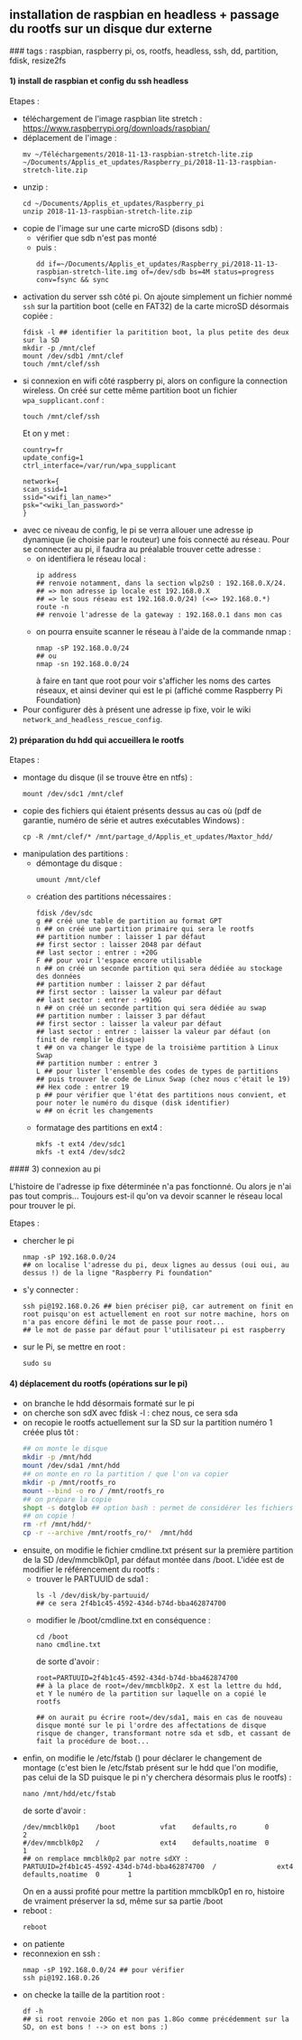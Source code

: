 ## installation de raspbian en headless + passage du rootfs sur un disque dur externe
### tags : raspbian, raspberry pi, os, rootfs, headless, ssh, dd, partition, fdisk, resize2fs

#### 1) install de raspbian et config du ssh headless
Etapes :
- téléchargement de l'image raspbian lite stretch : https://www.raspberrypi.org/downloads/raspbian/
- déplacement de l'image : 
    ```
    mv ~/Téléchargements/2018-11-13-raspbian-stretch-lite.zip ~/Documents/Applis_et_updates/Raspberry_pi/2018-11-13-raspbian-stretch-lite.zip
    ```
- unzip : 
    ```
    cd ~/Documents/Applis_et_updates/Raspberry_pi
    unzip 2018-11-13-raspbian-stretch-lite.zip
    ```
- copie de l'image sur une carte microSD (disons sdb) :
    - vérifier que sdb n'est pas monté
    - puis : 
        ```
        dd if=~/Documents/Applis_et_updates/Raspberry_pi/2018-11-13-raspbian-stretch-lite.img of=/dev/sdb bs=4M status=progress conv=fsync && sync
        ```
- activation du server ssh côté pi. On ajoute simplement un fichier nommé `ssh` sur la partition boot (celle en FAT32) de la carte microSD désormais copiée : 
    ```
    fdisk -l ## identifier la paritition boot, la plus petite des deux sur la SD
    mkdir -p /mnt/clef
    mount /dev/sdb1 /mnt/clef
    touch /mnt/clef/ssh
    ```
- si connexion en wifi côté raspberry pi, alors on configure la connection wireless. On créé sur cette même partition boot un fichier `wpa_supplicant.conf` : 
    ```
    touch /mnt/clef/ssh
    ```
    Et on y met : 
    ```
    country=fr
    update_config=1
    ctrl_interface=/var/run/wpa_supplicant

    network={
    scan_ssid=1
    ssid="<wifi_lan_name>"
    psk="<wiki_lan_password>"
    }
    ```
- avec ce niveau de config, le pi se verra allouer une adresse ip dynamique (ie choisie par le routeur) une fois connecté au réseau. Pour se connecter au pi, il faudra au préalable trouver cette adresse :
    - on identifiera le réseau local : 
        ```
        ip address
        ## renvoie notamment, dans la section wlp2s0 : 192.168.0.X/24.
        ## => mon adresse ip locale est 192.168.0.X
        ## => le sous réseau est 192.168.0.0/24) (<=> 192.168.0.*) 
        route -n
        ## renvoie l'adresse de la gateway : 192.168.0.1 dans mon cas
        ```
    - on pourra ensuite scanner le réseau à l'aide de la commande nmap : 
        ```
        nmap -sP 192.168.0.0/24
        ## ou
        nmap -sn 192.168.0.0/24
        ```
        à faire en tant que root pour voir s'afficher les noms des cartes réseaux, et ainsi deviner qui est le pi (affiché comme Raspberry Pi Foundation)
- Pour configurer dès à présent une adresse ip fixe, voir le wiki `network_and_headless_rescue_config`.
    
#### 2) préparation du hdd qui accueillera le rootfs
Etapes : 
- montage du disque (il se trouve être en ntfs) : 
    ```
    mount /dev/sdc1 /mnt/clef
    ```
- copie des fichiers qui étaient présents dessus au cas où (pdf de garantie, numéro de série et autres exécutables Windows) :
    ```
    cp -R /mnt/clef/* /mnt/partage_d/Applis_et_updates/Maxtor_hdd/
    ```
- manipulation des partitions : 
    - démontage du disque : 
        ```
        umount /mnt/clef
        ```
    - création des partitions nécessaires : 
        ```
        fdisk /dev/sdc
        g ## créé une table de partition au format GPT
        n ## on créé une partition primaire qui sera le rootfs
        ## partition number : laisser 1 par défaut
        ## first sector : laisser 2048 par défaut
        ## last sector : entrer : +20G
        F ## pour voir l'espace encore utilisable
        n ## on créé un seconde partition qui sera dédiée au stockage des données
        ## partition number : laisser 2 par défaut
        ## first sector : laisser la valeur par défaut
        ## last sector : entrer : +910G        
        n ## on créé un seconde partition qui sera dédiée au swap
        ## partition number : laisser 3 par défaut
        ## first sector : laisser la valeur par défaut
        ## last sector : entrer : laisser la valeur par défaut (on finit de remplir le disque)
        t ## on va changer le type de la troisième partition à Linux Swap
        ## partition number : entrer 3
        L ## pour lister l'ensemble des codes de types de partitions
        ## puis trouver le code de Linux Swap (chez nous c'était le 19)
        ## Hex code : entrer 19
        p ## pour vérifier que l'état des partitions nous convient, et pour noter le numéro du disque (disk identifier)
        w ## on écrit les changements
        ```
    - formatage des partitions en ext4 : 
        ```
        mkfs -t ext4 /dev/sdc1
        mkfs -t ext4 /dev/sdc2
        ```
        
#### 3) connexion au pi

L'histoire de l'adresse ip fixe déterminée n'a pas fonctionné. Ou alors je n'ai pas tout compris... Toujours est-il qu'on va devoir scanner le réseau local pour trouver le pi.

Etapes : 
- chercher le pi
    ```
    nmap -sP 192.168.0.0/24
    ## on localise l'adresse du pi, deux lignes au dessus (oui oui, au dessus !) de la ligne "Raspberry Pi foundation"
    ```
- s'y connecter : 
    ```
    ssh pi@192.168.0.26 ## bien préciser pi@, car autrement on finit en root puisqu'on est actuellement en root sur notre machine, hors on n'a pas encore défini le mot de passe pour root...
    ## le mot de passe par défaut pour l'utilisateur pi est raspberry
    ```
- sur le Pi, se mettre en root : 
    ```
    sudo su
    ```

#### 4) déplacement du rootfs (opérations sur le pi)
- on branche le hdd désormais formaté sur le pi
- on cherche son sdX avec fdisk -l : chez nous, ce sera sda
- on recopie le rootfs actuellement sur la SD sur la partition numéro 1 créée plus tôt : 
    ```bash
    ## on monte le disque
    mkdir -p /mnt/hdd
    mount /dev/sda1 /mnt/hdd
    ## on monte en ro la partition / que l'on va copier
    mkdir -p /mnt/rootfs_ro
    mount --bind -o ro / /mnt/rootfs_ro
    ## on prépare la copie
    shopt -s dotglob ## option bash : permet de considérer les fichiers cachés comme des fichiers normaux, et donc des les copier comme les autes
    ## on copie !
    rm -rf /mnt/hdd/*
    cp -r --archive /mnt/rootfs_ro/*  /mnt/hdd
    ```
- ensuite, on modifie le fichier cmdline.txt présent sur la première partition de la SD /dev/mmcblk0p1, par défaut montée dans /boot. L'idée est de modifier le référencement du rootfs : 
    - trouver le PARTUUID de sda1 : 
        ```
        ls -l /dev/disk/by-partuuid/
        ## ce sera 2f4b1c45-4592-434d-b74d-bba462874700
        ```
    - modifier le /boot/cmdline.txt en conséquence : 
        ```
        cd /boot
        nano cmdline.txt
        ```
        de sorte d'avoir : 
        ```
        root=PARTUUID=2f4b1c45-4592-434d-b74d-bba462874700 
        ## à la place de root=/dev/mmcblk0p2. X est la lettre du hdd, et Y le numéro de la partition sur laquelle on a copié le rootfs    
        
        ## on aurait pu écrire root=/dev/sda1, mais en cas de nouveau disque monté sur le pi l'ordre des affectations de disque risque de changer, transformant notre sda et sdb, et cassant de fait la procédure de boot...
        ```
- enfin, on modifie le /etc/fstab () pour déclarer le changement de montage (c'est bien le /etc/fstab présent sur le hdd que l'on modifie, pas celui de la SD puisque le pi n'y cherchera désormais plus le rootfs) : 
    ```
    nano /mnt/hdd/etc/fstab
    ```
    de sorte d'avoir :
    ```
    /dev/mmcblk0p1    /boot           vfat    defaults,ro       0       2
    #/dev/mmcblk0p2   /               ext4    defaults,noatime  0       1
    ## on remplace mmcblk0p2 par notre sdXY : 
    PARTUUID=2f4b1c45-4592-434d-b74d-bba462874700  /               ext4    defaults,noatime  0       1
    ```
    On en a aussi profité pour mettre la partition mmcblk0p1 en ro, histoire de vraiment préserver la sd, même sur sa partie /boot
- reboot : 
    ```
    reboot
    ```
- on patiente
- reconnexion en ssh : 
    ```
    nmap -sP 192.168.0.0/24 ## pour vérifier
    ssh pi@192.168.0.26
    ```
- on checke la taille de la partition root : 
    ```
    df -h
    ## si root renvoie 20Go et non pas 1.8Go comme précédemment sur la SD, on est bons ! --> on est bons :)
    ```
